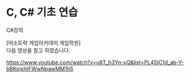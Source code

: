 # C, C# 기초 연습



C#강의   
 
[어소트락 게임아카데미 게임학원]     
 다음 영상을 참고 하였습니다.                
 

https://www.youtube.com/watch?v=u8T_h3Yn-xQ&list=PL4SIC1d_ab-Y-bBKojxhtFWwNpawMM1h5


